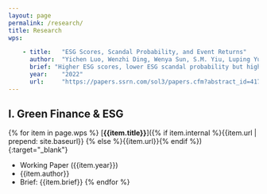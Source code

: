 ```yaml
---
layout: page
permalink: /research/
title: Research
wps:

    - title:   "ESG Scores, Scandal Probability, and Event Returns"
      author:  "Yichen Luo, Wenzhi Ding, Wenya Sun, S.M. Yiu, Luping Yu"
      brief: "Higher ESG scores, lower ESG scandal probability but higher loss given scandal happened. Firm has optimal ESG investment level based on theoretical prediction."
      year:    "2022"
      url:     "https://papers.ssrn.com/sol3/papers.cfm?abstract_id=4172587"
---
```


## I. Green Finance & ESG

{% for item in page.wps %}
[**{{item.title}}**]({% if item.internal %}{{item.url | prepend: site.baseurl}}
{% else %}{{item.url}}{% endif %}){:target="_blank"}

- Working Paper ({{item.year}})
- {{item.author}}
- Brief: {{item.brief}}
{% endfor %}